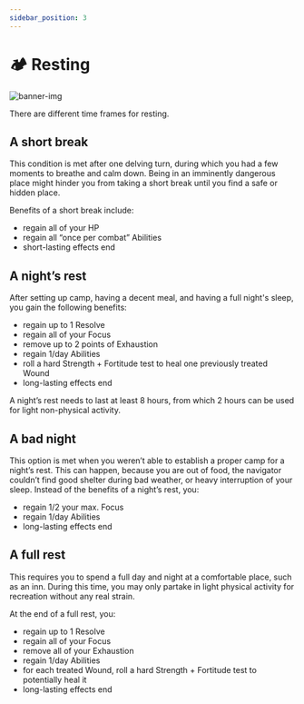 ```yaml
---
sidebar_position: 3
---
```


# 🏕️ Resting

![banner-img](/img/banner/resting-banner.png)

There are different time frames for resting.

## A short break

This condition is met after one delving turn, during which you had a few moments to breathe and calm down. Being in an imminently dangerous place might hinder you from taking a short break until you find a safe or hidden place.

Benefits of a short break include:

- regain all of your HP
- regain all “once per combat” Abilities
- short-lasting effects end

## A night’s rest

After setting up camp, having a decent meal, and having a full night's sleep, you gain the following benefits:

- regain up to 1 Resolve
- regain all of your Focus
- remove up to 2 points of Exhaustion
- regain 1/day Abilities
- roll a hard Strength + Fortitude test to heal one previously treated Wound
- long-lasting effects end

A night’s rest needs to last at least 8 hours, from which 2 hours can be used for light non-physical activity.

## A bad night

This option is met when you weren’t able to establish a proper camp for a night’s rest. This can happen, because you are out of food, the navigator couldn’t find good shelter during bad weather, or heavy interruption of your sleep. Instead of the benefits of a night’s rest, you:

- regain 1/2 your max. Focus
- regain 1/day Abilities
- long-lasting effects end

## A full rest

This requires you to spend a full day and night at a comfortable place, such as an inn. During this time, you may only partake in light physical activity for recreation without any real strain.

At the end of a full rest, you:

- regain up to 1 Resolve
- regain all of your Focus
- remove all of your Exhaustion
- regain 1/day Abilities
- for each treated Wound, roll a hard Strength + Fortitude test to potentially heal it
- long-lasting effects end

